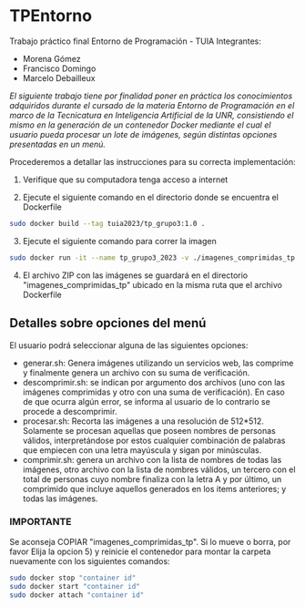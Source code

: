 # TPEntorno
Trabajo práctico final Entorno de Programación - TUIA
Integrantes:
* Morena Gómez
* Francisco Domingo
* Marcelo Debailleux

_El siguiente trabajo tiene por finalidad poner en práctica los conocimientos adquiridos durante el cursado de la materia Entorno de Programación en el marco de la Tecnicatura en Inteligencia Artificial de la UNR, consistiendo el mismo en la generación de un contenedor Docker mediante el cual el usuario pueda procesar un lote de imágenes, según distintas opciones presentadas en un menú._

Procederemos a detallar las instrucciones para su correcta implementación:

1. Verifique que su computadora tenga acceso a internet

2. Ejecute el siguiente comando en el directorio donde se encuentra el Dockerfile

```bash
sudo docker build --tag tuia2023/tp_grupo3:1.0 .
```

3. Ejecute el siguiente comando para correr la imagen 

```bash
sudo docker run -it --name tp_grupo3_2023 -v ./imagenes_comprimidas_tp:/TPEntorno/imagenes_comprimidas_tp tuia2023/tp_grupo3:1.0
```

4. El archivo ZIP con las imágenes se guardará en el directorio "imagenes_comprimidas_tp" ubicado en la misma ruta que el archivo Dockerfile

## Detalles sobre opciones del menú

El usuario podrá seleccionar alguna de las siguientes opciones:
* generar.sh: Genera imágenes utilizando un servicios web, las comprime y finalmente genera un archivo con su suma de verificación.
* descomprimir.sh: se indican por argumento dos archivos (uno con las imágenes comprimidas y otro con una suma de verificación). En caso de que ocurra algún error, se informa al usuario de lo contrario se procede a descomprimir.
* procesar.sh: Recorta las imágenes a una resolución de 512*512. Solamente se procesan aquellas que poseen nombres de personas válidos, interpretándose por estos cualquier combinación de palabras que empiecen con una letra mayúscula y sigan por minúsculas.
* comprimir.sh: genera un archivo con la lista de nombres de todas las imágenes, otro archivo con la lista de nombres válidos, un tercero con el total de personas cuyo nombre finaliza con la letra A y por último, un comprimido que incluye aquellos generados en los items anteriores; y todas las imágenes. 

### IMPORTANTE 
Se aconseja COPIAR "imagenes_comprimidas_tp". Si lo mueve o borra, por favor Elija la opcion 5) y reinicie el contenedor para montar la carpeta nuevamente con los siguientes comandos:

```bash
sudo docker stop "container id"
sudo docker start "container id"
sudo docker attach "container id"
```